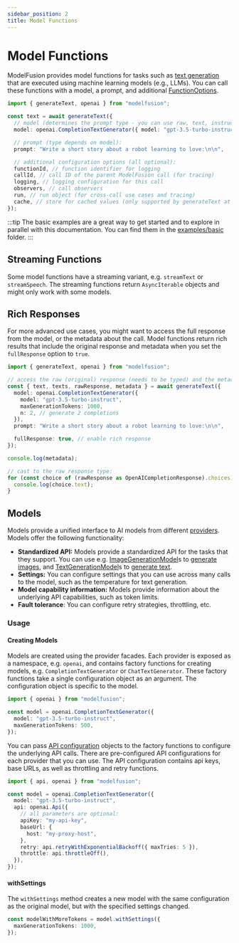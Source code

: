 ```yaml
---
sidebar_position: 2
title: Model Functions
---
```


# Model Functions

ModelFusion provides model functions for tasks such as [text generation](/guide/function/generate-text) that are executed using machine learning models (e.g., LLMs).
You can call these functions with a model, a prompt, and additional [FunctionOptions](/api/modules#functionoptions).

```ts
import { generateText, openai } from "modelfusion";

const text = await generateText({
  // model (determines the prompt type - you can use raw, text, instruction, chat, or custom prompts)
  model: openai.CompletionTextGenerator({ model: "gpt-3.5-turbo-instruct" }),

  // prompt (type depends on model):
  prompt: "Write a short story about a robot learning to love:\n\n",

  // additional configuration options (all optional):
  functionId, // function identifier for logging
  callId, // call ID of the parent ModelFusion call (for tracing)
  logging, // logging configuration for this call
  observers, // call observers
  run, // run object (for cross-call use cases and tracing)
  cache, // store for cached values (only supported by generateText at the moment)
});
```

:::tip
The basic examples are a great way to get started and to explore in parallel with this documentation. You can find them in the [examples/basic](https://github.com/lgrammel/modelfusion/tree/main/examples/basic) folder.
:::

## Streaming Functions

Some model functions have a streaming variant, e.g. `streamText` or `streamSpeech`. The streaming functions return `AsyncIterable` objects and might only work with some models.

## Rich Responses

For more advanced use cases, you might want to access the full response from the model, or the metadata about the call.
Model functions return rich results that include the original response and metadata when you set the `fullResponse` option to `true`.

```ts
import { generateText, openai } from "modelfusion";

// access the raw (original) response (needs to be typed) and the metadata:
const { text, texts, rawResponse, metadata } = await generateText({
  model: openai.CompletionTextGenerator({
    model: "gpt-3.5-turbo-instruct",
    maxGenerationTokens: 1000,
    n: 2, // generate 2 completions
  }),
  prompt: "Write a short story about a robot learning to love:\n\n",

  fullResponse: true, // enable rich response
});

console.log(metadata);

// cast to the raw response type:
for (const choice of (rawResponse as OpenAICompletionResponse).choices) {
  console.log(choice.text);
}
```

## Models

Models provide a unified interface to AI models from different [providers](/integration/model-provider/). Models offer the following functionality:

- **Standardized API:** Models provide a standardized API for the tasks that they support. You can use e.g. [ImageGenerationModel](/api/interfaces/ImageGenerationModel)s to [generate images](/guide/function/generate-image), and [TextGenerationModel](/api/interfaces/TextGenerationModel)s to [generate text](/guide/function/generate-text).
- **Settings:** You can configure settings that you can use across many calls to the model, such as the temperature for text generation.
- **Model capability information:** Models provide information about the underlying API capabilities, such as token limits.
- **Fault tolerance**: You can configure retry strategies, throttling, etc.

### Usage

#### Creating Models

Models are created using the provider facades. Each provider is exposed as a namespace, e.g. `openai`, and contains factory functions for creating models, e.g. `CompletionTextGenerator` or `ChatTextGenerator`. These factory functions take a single configuration object as an argument. The configuration object is specific to the model.

```ts
import { openai } from "modelfusion";

const model = openai.CompletionTextGenerator({
  model: "gpt-3.5-turbo-instruct",
  maxGenerationTokens: 500,
});
```

You can pass [API configuration](/guide/util/api-configuration/) objects to the factory functions to configure the underlying API calls. There are pre-configured API configurations for each provider that you can use. The API configuration contains api keys, base URLs, as well as throttling and retry functions.

```ts
import { api, openai } from "modelfusion";

const model = openai.CompletionTextGenerator({
  model: "gpt-3.5-turbo-instruct",
  api: openai.Api({
    // all parameters are optional:
    apiKey: "my-api-key",
    baseUrl: {
      host: "my-proxy-host",
    },
    retry: api.retryWithExponentialBackoff({ maxTries: 5 }),
    throttle: api.throttleOff(),
  }),
});
```

#### withSettings

The `withSettings` method creates a new model with the same configuration as the original model, but with the specified settings changed.

```ts
const modelWithMoreTokens = model.withSettings({
  maxGenerationTokens: 1000,
});
```

